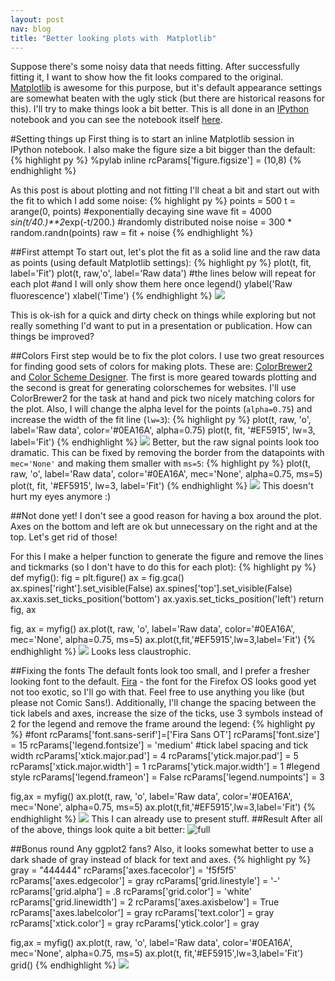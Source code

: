 ```yaml
---
layout: post
nav: blog
title: "Better looking plots with  Matplotlib"
---
```

Suppose there's some noisy data that needs fitting. After successfully fitting it, I want to show how the fit looks compared to the original. [Matplotlib][1] is awesome for this purpose, but it's default appearance settings are somewhat beaten with the ugly stick (but there are historical reasons for this). I'll try to make things look a bit better. This is all done in an [IPython][2] notebook and you can see the notebook itself [here][3]. 

#Setting things up
First thing is to start an inline Matplotlib session in IPython notebook. I also make the figure size a bit bigger than the default:
{% highlight py %}
%pylab inline
rcParams['figure.figsize'] = (10,8)
{% endhighlight %}

As this post is about plotting and not fitting I'll cheat a bit and start out with the fit to which I add some noise:
{% highlight py %}
points = 500
t = arange(0, points)
#exponentially decaying sine wave
fit = 4000 *sin(t/40.)**2*exp(-t/200.)
#randomly distributed noise
noise = 300 * random.randn(points)
raw = fit + noise
{% endhighlight %}

##First attempt
To start out, let's plot the fit as a solid line and the raw data as points (using default Matplotlib settings):
{% highlight py %}
plot(t, fit, label='Fit')
plot(t, raw,'o', label='Raw data')
#the lines below will repeat for each plot
#and I will only show them here once
legend()
ylabel('Raw fluorescence')
xlabel('Time')
{% endhighlight %}
![](/img/matplotlib/img0.png)

This is ok-ish for a quick and dirty check on things while exploring but not really something I'd want to put in a presentation or publication. How can things be improved?

##Colors
First step would be to fix the plot colors. I use two great resources for finding good sets of colors for making plots. These are: [ColorBrewer2][4] and [Color Scheme Designer][5]. The first is more geared towards plotting and the second is great for generating colorschemes for websites. I'll use ColorBrewer2 for the task at hand and pick two nicely matching colors for the plot. Also, I will change the alpha level for the points (`alpha=0.75`) and increase the width of the fit line (`lw=3`):
{% highlight py %}
plot(t, raw, 'o', label='Raw data', color='#0EA16A', alpha=0.75)
plot(t, fit, '#EF5915', lw=3, label='Fit')
{% endhighlight %}
![](/img/matplotlib/img1.png)
Better, but the raw signal points look too dramatic. This can be fixed by removing the border from the datapoints with `mec='None'` and making them smaller with `ms=5`:
{% highlight py %}
plot(t, raw, 'o', label='Raw data', color='#0EA16A', mec='None', alpha=0.75,  ms=5)
plot(t, fit, '#EF5915', lw=3, label='Fit')
{% endhighlight %}
![](/img/matplotlib/img2.png)
This doesn't hurt my eyes anymore :)

##Not done yet!
I don't see a good reason for having a box around the plot. Axes on the bottom and left are ok but unnecessary on the right and at the top. Let's get rid of those!

For this I make a helper function to generate the figure and remove the lines and tickmarks (so I don't have to do this for each plot):
{% highlight py %}
def myfig():
    fig = plt.figure()
    ax = fig.gca()
    ax.spines['right'].set_visible(False)
    ax.spines['top'].set_visible(False)
    ax.xaxis.set_ticks_position('bottom')
    ax.yaxis.set_ticks_position('left')
    return fig, ax

fig, ax = myfig()
ax.plot(t, raw, 'o', label='Raw data', color='#0EA16A', mec='None', alpha=0.75,  ms=5)
ax.plot(t,fit,'#EF5915',lw=3,label='Fit')
{% endhighlight %}
![](/img/matplotlib/img3.png)
Looks less claustrophic.

##Fixing the fonts
The default fonts look too small, and I prefer a fresher looking font to the default. [Fira][6] - the font for the Firefox OS looks good yet not too exotic, so I'll go with that. Feel free to use anything you like (but please not Comic Sans!). Additionally, I'll change the spacing between the tick labels and axes, increase the size of the ticks, use 3 symbols instead of 2 for the legend and remove the frame around the legend:
{% highlight py %}
#font
rcParams['font.sans-serif']=['Fira Sans OT']
rcParams['font.size'] = 15
rcParams['legend.fontsize'] = 'medium'
#tick label spacing and tick width
rcParams['xtick.major.pad'] = 4
rcParams['ytick.major.pad'] = 5
rcParams['xtick.major.width'] = 1
rcParams['ytick.major.width'] = 1
#legend style
rcParams['legend.frameon'] = False
rcParams['legend.numpoints'] = 3

fig,ax = myfig()
ax.plot(t, raw, 'o', label='Raw data', color='#0EA16A', mec='None', alpha=0.75,  ms=5)
ax.plot(t,fit,'#EF5915',lw=3,label='Fit')
{% endhighlight %}
![](/img/matplotlib/img4.png)
This I can already use to present stuff.
##Result
After all of the above, things look quite a bit better:
![full](/img/matplotlib/imc.png)

##Bonus round
Any ggplot2 fans? Also, it looks somewhat better to use a dark shade of gray instead of black for text and axes. 
{% highlight py %}
gray = "444444"
rcParams['axes.facecolor'] = 'f5f5f5'
rcParams['axes.edgecolor'] = gray
rcParams['grid.linestyle'] = '-'
rcParams['grid.alpha'] = .8
rcParams['grid.color'] = 'white'
rcParams['grid.linewidth'] = 2
rcParams['axes.axisbelow'] = True
rcParams['axes.labelcolor'] = gray
rcParams['text.color'] = gray
rcParams['xtick.color'] = gray
rcParams['ytick.color'] = gray

fig,ax = myfig()
ax.plot(t, raw, 'o', label='Raw data', color='#0EA16A', mec='None', alpha=0.75,  ms=5)
ax.plot(t, fit,'#EF5915',lw=3,label='Fit')
grid()
{% endhighlight %}
![](/img/matplotlib/img5.png)

[1]:http://matplotlib.org/
[2]:http://ipython.org/
[3]:http://nbviewer.ipython.org/urls/raw.githubusercontent.com/ardoi/gh_blog/master/img/matplotlib/nicer_mpl.ipynb
[4]:http://colorbrewer2.org
[5]:http://colorschemedesigner.com
[6]:http://www.mozilla.org/en-US/styleguide/products/firefox-os/typeface/
